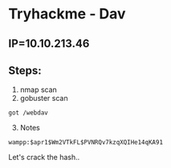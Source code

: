 #   Tryhackme - Dav
##  IP=10.10.213.46

##  Steps:
1.  nmap scan
2.  gobuster scan
```
got /webdav
```

3.  Notes
```
wampp:$apr1$Wm2VTkFL$PVNRQv7kzqXQIHe14qKA91

```
Let's crack the hash..